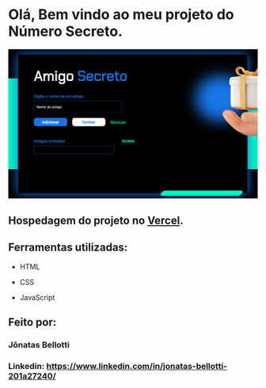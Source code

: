 # Olá, Bem vindo ao meu projeto do Número Secreto.

![image](https://github.com/Jbellottis/amigo-secreto/blob/main/assets/Captura%20de%20tela%202025-04-08%20190708.png)

## Hospedagem do projeto no [Vercel](https://amigo-secreto-steel-seven.vercel.app/).

## Ferramentas utilizadas:

* HTML

* CSS

* JavaScript

## Feito por:

### Jônatas Bellotti

### Linkedin: https://www.linkedin.com/in/jonatas-bellotti-201a27240/
